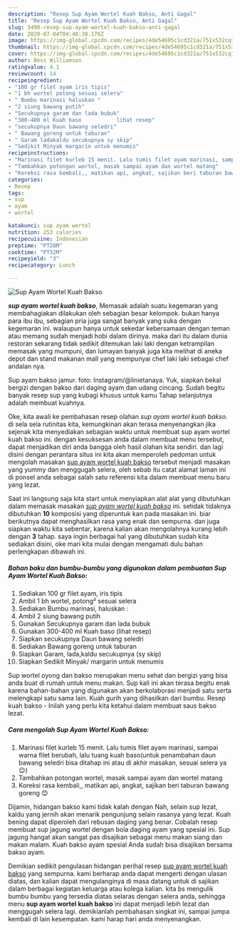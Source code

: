 ```yaml
---
description: "Resep Sup Ayam Wortel Kuah Bakso, Anti Gagal"
title: "Resep Sup Ayam Wortel Kuah Bakso, Anti Gagal"
slug: 3490-resep-sup-ayam-wortel-kuah-bakso-anti-gagal
date: 2020-07-04T04:48:38.176Z
image: https://img-global.cpcdn.com/recipes/4de54695c1cd321a/751x532cq70/sup-ayam-wortel-kuah-bakso-foto-resep-utama.jpg
thumbnail: https://img-global.cpcdn.com/recipes/4de54695c1cd321a/751x532cq70/sup-ayam-wortel-kuah-bakso-foto-resep-utama.jpg
cover: https://img-global.cpcdn.com/recipes/4de54695c1cd321a/751x532cq70/sup-ayam-wortel-kuah-bakso-foto-resep-utama.jpg
author: Bess Williamson
ratingvalue: 4.1
reviewcount: 14
recipeingredient:
- "100 gr filet ayam iris tipis"
- "1 bh wortel potong sesuai selera"
- " Bumbu marinasi haluskan "
- "2 siung bawang putih"
- "Secukupnya garam dan lada bubuk"
- "300-400 ml Kuah baso           lihat resep"
- "secukupnya Daun bawang seledri"
- " Bawang goreng untuk taburan"
- " Garam ladakaldu secukupnya sy skip"
- "Sedikit Minyak margarin untuk menumis"
recipeinstructions:
- "Marinasi filet kurleb 15 menit. Lalu tumis filet ayam marinasi, sampai warna filet berubah, lalu tuang kuah baso(untuk penambahan daun bawang seledri bisa ditahap ini atau di akhir masakan, sesuai selera ya😉)"
- "Tambahkan potongan wortel, masak sampai ayam dan wortel matang"
- "Koreksi rasa kembali,, matikan api, angkat, sajikan beri taburan bawang goreng 😊"
categories:
- Resep
tags:
- sup
- ayam
- wortel

katakunci: sup ayam wortel 
nutrition: 253 calories
recipecuisine: Indonesian
preptime: "PT28M"
cooktime: "PT32M"
recipeyield: "3"
recipecategory: Lunch

---
```



![Sup Ayam Wortel Kuah Bakso](https://img-global.cpcdn.com/recipes/4de54695c1cd321a/751x532cq70/sup-ayam-wortel-kuah-bakso-foto-resep-utama.jpg)

<b><i>sup ayam wortel kuah bakso</i></b>, Memasak adalah suatu kegemaran yang membahagiakan dilakukan oleh sebagian besar kelompok. bukan hanya para ibu ibu, sebagian pria juga sangat banyak yang suka dengan kegemaran ini. walaupun hanya untuk sekedar kebersamaan dengan teman atau memang sudah menjadi hobi dalam dirinya. maka dari itu dalam dunia restoran sekarang tidak sedikit ditemukan laki laki dengan ketrampilan memasak yang mumpuni, dan lumayan banyak juga kita melihat di aneka depot dan stand makanan mall yang mempunyai chef laki laki sebagai chef andalan nya.

Sup ayam bakso jamur. foto: Instagram/@linietanaya. Yuk, siapkan bekal bergizi dengan bakso dari daging ayam dan udang cincang. Sudah begitu banyak resep sup yang kubagi khusus untuk kamu Tahap selanjutnya adalah membuat kuahnya.

Oke, kita awali ke pembahasan resep olahan <i>sup ayam wortel kuah bakso</i>. di sela sela rutinitas kita, kemungkinan akan terasa menyenangkan jika sejenak kita menyediakan sebagian waktu untuk membuat sup ayam wortel kuah bakso ini. dengan kesuksesan anda dalam membuat menu tersebut, dapat menjadikan diri anda bangga oleh hasil olahan kita sendiri. dan lagi disini dengan perantara situs ini kita akan memperoleh pedoman untuk mengolah masakan <u>sup ayam wortel kuah bakso</u> tersebut menjadi masakan yang yummy dan menggugah selera, oleh sebab itu catat alamat laman ini di ponsel anda sebagai salah satu referensi kita dalam membuat menu baru yang lezat.


Saat ini langsung saja kita start untuk menyiapkan alat alat yang dibutuhkan dalam memasak masakan <u><i>sup ayam wortel kuah bakso</i></u> ini. setidak tidaknya dibutuhkan <b>10</b> komposisi yang diperuntuk kan pada masakan ini. biar berikutnya dapat menghasilkan rasa yang enak dan sempurna. dan juga siapkan waktu kita sebentar, karena kalian akan mengolahnya kurang lebih dengan <b>3</b> tahap. saya ingin berbagai hal yang dibutuhkan sudah kita sediakan disini, oke mari kita mulai dengan mengamati dulu bahan perlengkapan dibawah ini.

<!--inarticleads1-->

##### Bahan baku dan bumbu-bumbu yang digunakan dalam pembuatan Sup Ayam Wortel Kuah Bakso:

1. Sediakan 100 gr filet ayam, iris tipis
1. Ambil 1 bh wortel, potong² sesuai selera
1. Sediakan  Bumbu marinasi, haluskan :
1. Ambil 2 siung bawang putih
1. Gunakan Secukupnya garam dan lada bubuk
1. Gunakan 300-400 ml Kuah baso           (lihat resep)
1. Siapkan secukupnya Daun bawang seledri
1. Sediakan  Bawang goreng untuk taburan
1. Siapkan  Garam, lada,kaldu secukupnya (sy skip)
1. Siapkan Sedikit Minyak/ margarin untuk menumis


Sup wortel oyong dan bakso merupakan menu sehat dan bergizi yang bisa anda buat di rumah untuk menu makan. Sup kali ini akan terasa begitu enak karena bahan-bahan yang digunakan akan berkolaborasi menjadi satu serta melengkapi satu sama lain. Kuah gurih yang dihasilkan dari bumbu. Resep kuah bakso - Inilah yang perlu kita ketahui dalam membuat saus bakso lezat. 

<!--inarticleads2-->

##### Cara mengolah Sup Ayam Wortel Kuah Bakso:

1. Marinasi filet kurleb 15 menit. Lalu tumis filet ayam marinasi, sampai warna filet berubah, lalu tuang kuah baso(untuk penambahan daun bawang seledri bisa ditahap ini atau di akhir masakan, sesuai selera ya😉)
1. Tambahkan potongan wortel, masak sampai ayam dan wortel matang
1. Koreksi rasa kembali,, matikan api, angkat, sajikan beri taburan bawang goreng 😊


Dijamin, hidangan bakso kami tidak kalah dengan Nah, selain sup lezat, kaldu yang jernih akan menarik pengunjung selain rasanya yang lezat. Kuah bening dapat diperoleh dari rebusan daging yang benar. Cobalah resep membuat sup jagung wortel dengan bola daging ayam yang spesial ini. Sup jagung hangat akan sangat pas disajikan sebagai menu makan siang dan makan malam. Kuah bakso ayam spesial Anda sudah bisa disajikan bersama bakso ayam. 

Demikian sedikit pengulasan hidangan perihal resep <u>sup ayam wortel kuah bakso</u> yang sempurna. kami berharap anda dapat mengerti dengan ulasan diatas, dan kalian dapat mengulanginya di masa datang untuk di sajikan dalam berbagai kegiatan keluarga atau kolega kalian. kita bs mengulik bumbu bumbu yang tersedia diatas selaras dengan selera anda, sehingga menu <b>sup ayam wortel kuah bakso</b> ini dapat menjadi lebih lezat dan menggugah selera lagi. demikianlah pembahasan singkat ini, sampai jumpa kembali di lain kesempatan. kami harap hari anda menyenangkan.
